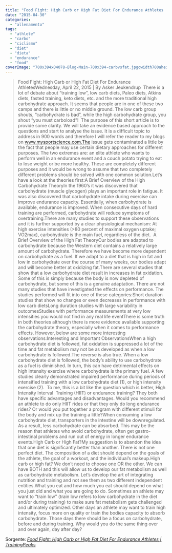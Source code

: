 ```yaml
---
title: "Food Fight: High Carb or High Fat Diet For Endurance Athletes | TrainingPeaks"
date: "2015-04-30"
categories: 
  - "allenamento"
tags: 
  - "athlete"
  - "carbo"
  - "ciclismo"
  - "diet"
  - "dieta"
  - "endurance"
  - "food"
coverImage: "700x394x04078-Blog-Main-700x394-carbvsfat.jpgqwidth700aheight394aext.jpg.pagespeed.ic_.K9-0MIA0y4.jpg"
---
```


> Food Fight: High Carb or High Fat Diet For Endurance AthletesWednesday, April 22, 2015 | By Asker Jeukendrup  There is a lot of debate about “training low”, low carb diets, Paleo diets, Atkins diets, fasted training, keto diets, etc. and the more traditional high carbohydrate approach. It seems that people are in one of these two camps and there is little or no middle ground. The low carb group shouts, “carbohydrate is bad”, while the high carbohydrate group, you shout “you must carboload”!  The purpose of this short article is to provide some clarity. We will take an evidence based approach to the questions and start to analyse the issue. It is a difficult topic to address in 900 words and therefore I will refer the reader to my blogs on www.mysportscience.com.The issue gets contaminated a little by the fact that people may use certain dietary approaches for different purposes. The two extremes are: an elite athlete who wants to perform well in an endurance event and a couch potato trying to eat to lose weight or be more healthy. These are completely different purposes and it would be wrong to assume that two completely different problems should be solved with one common solution.Let’s have a look at the theories first:A Brief Overview of the High Carbohydrate TheoryIn the 1960’s it was discovered that carbohydrate (muscle glycogen) plays an important role in fatigue. It was also discovered that carbohydrate intake during exercise can improve endurance capacity. Essentially, when carbohydrate is available, endurance is improved. When consecutive days of hard training are performed, carbohydrate will reduce symptoms of overtraining.There are many studies to support these observations and it is further supported by a clear physiological mechanism: At high exercise intensities (>80 percent of maximal oxygen uptake; VO2max), carbohydrate is the main fuel, regardless of the diet.  A Brief Overview of the High Fat TheoryOur bodies are adapted to carbohydrate because the Western diet contains a relatively large amount of carbohydrate. Therefore we have become more dependent on carbohydrate as a fuel. If we adapt to a diet that is high in fat and low in carbohydrate over the course of many weeks, our bodies adapt and will become better at oxidizing fat.There are several studies that show that a low carbohydrate diet result in increases in fat oxidation. Some of this is simply because the body is now depleted of carbohydrate, but some of this is a genuine adaptation. There are not many studies that have investigated the effects on performance. The studies performed will fit into one of these categories:Short duration studies that show no changes or even decreases in performance with low carb dietsLong duration studies with large variability in outcomesStudies with performance measurements at very low intensities you would not find in any real life eventThere is some truth in both theories although there is more evidence available supporting the carbohydrate theory, especially when it comes to performance effects. However, below are some more interesting observations:Interesting and Important ObservationsWhen a high carbohydrate diet is followed, fat oxidation is suppressed a lot of the time and fat metabolism may not be as developed as when a low carbohydrate is followed.The reverse is also true. When a low carbohydrate diet is followed, the body’s ability to use carbohydrate as a fuel is diminished. In turn, this can have detrimental effects on high intensity exercise where carbohydrate is the primary fuel. A few studies clearly demonstrated impaired performance during periods of intensified training with a low carbohydrate diet (1), or high intensity exercise (2).  To me, this is a bit like the question which is better, High Intensity Interval  Training (HIIT) or endurance training? They both have specific advantages and disadvantages. Would you recommend an athlete to do only HIIT rides or that they only do long endurance rides? Or would you put together a program with different stimuli for the body and mix up the training a little?When consuming a low carbohydrate diet, transporters in the intestine will be downregulated. As a result, less carbohydrate can be absorbed. This may be the reason that athletes who avoid carbohydrate, often get gastro-intestinal problems and run out of energy in longer endurance events.High Carb or High Fat?My suggestion is to abandon the idea that one diet is significantly better than another. There is not one perfect diet. The composition of a diet should depend on the goals of the athlete, the goal of a workout, and the individual’s makeup.High carb or high fat? We don’t need to choose one OR the other. We can have BOTH and this will allow us to develop our fat metabolism as well as carbohydrate metabolism. Let’s develop the art of integrating nutrition and training and not see them as two different independent entities.What you eat and how much you eat should depend on what  you just did and what you are going to do. Sometimes an athlete may want to “train low” (train low refers to low carbohydrate in the diet and/or during training) to make sure fat metabolism gets challenged and ultimately optimized. Other days an athlete may want to train high intensity, focus more on quality or train the bodies capacity to absorb carbohydrate. Those days there should be a focus on carbohydrate, before and during training. Why would you do the same thing over and over again, day after day?

Sorgente: _[Food Fight: High Carb or High Fat Diet For Endurance Athletes | TrainingPeaks](http://home.trainingpeaks.com/blog/article/food-fight-high-carb-or-high-fat-diet-for-endurance-athletes?utm_source=tpr&utm_medium=email&utm_content=16&utm_campaign=utb)_
